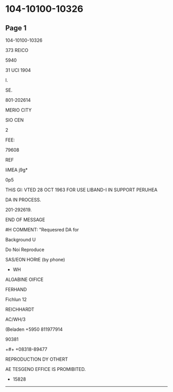 # 104-10100-10326

## Page 1

104-10100-10326

373 REICO

5940

31 UCI 1904

I.

SE.

801-202614

MERIO CITY

SIO CEN

2

FEE:

79608

REF

liMEA j9g*

0p5

THiS GI: VTED 28 OCT 1963 FOR USE LIBAND-I IN SUPPORT PERUHEA

DA IN PROCESS.

201-292619.

END OF MESSAGE

#H COMMENT: "Requesred DA for

Background U

Do Noi Reproduce

SAS/EON HORtE (by phone)

- WH

ALGABINE OIFICE

FERHAND

Fichlun 12

REICHHARDT

AC/WH/3

(Beladen +5950 811977914

90381

+#+ +08318-89477

REPRODUCTION DY OTHERT

AE TESGENO EFFICE IS PROMIBITED.

* 15828

---

